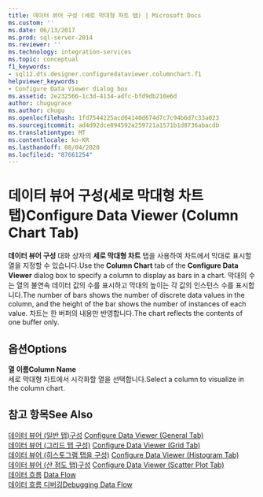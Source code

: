```yaml
---
title: 데이터 뷰어 구성 (세로 막대형 차트 탭) | Microsoft Docs
ms.custom: ''
ms.date: 06/13/2017
ms.prod: sql-server-2014
ms.reviewer: ''
ms.technology: integration-services
ms.topic: conceptual
f1_keywords:
- sql12.dts.designer.configuredataviewer.columnchart.f1
helpviewer_keywords:
- Configure Data Viewer dialog box
ms.assetid: 2e232566-1c3d-4134-adfc-bfd9db210e6d
author: chugugrace
ms.author: chugu
ms.openlocfilehash: 1fd7544225acd64140d674d7c7c94b6d7c33a023
ms.sourcegitcommit: ad4d92dce894592a259721a1571b1d8736abacdb
ms.translationtype: MT
ms.contentlocale: ko-KR
ms.lasthandoff: 08/04/2020
ms.locfileid: "87661254"
---
```

# <a name="configure-data-viewer-column-chart-tab"></a><span data-ttu-id="b210f-102">데이터 뷰어 구성(세로 막대형 차트 탭)</span><span class="sxs-lookup"><span data-stu-id="b210f-102">Configure Data Viewer (Column Chart Tab)</span></span>
  <span data-ttu-id="b210f-103">**데이터 뷰어 구성** 대화 상자의 **세로 막대형 차트** 탭을 사용하여 차트에서 막대로 표시할 열을 지정할 수 있습니다.</span><span class="sxs-lookup"><span data-stu-id="b210f-103">Use the **Column Chart** tab of the **Configure Data Viewer** dialog box to specify a column to display as bars in a chart.</span></span> <span data-ttu-id="b210f-104">막대의 수는 열의 불연속 데이터 값의 수를 표시하고 막대의 높이는 각 값의 인스턴스 수를 표시합니다.</span><span class="sxs-lookup"><span data-stu-id="b210f-104">The number of bars shows the number of discrete data values in the column, and the height of the bar shows the number of instances of each value.</span></span> <span data-ttu-id="b210f-105">차트는 한 버퍼의 내용만 반영합니다.</span><span class="sxs-lookup"><span data-stu-id="b210f-105">The chart reflects the contents of one buffer only.</span></span>  
  
## <a name="options"></a><span data-ttu-id="b210f-106">옵션</span><span class="sxs-lookup"><span data-stu-id="b210f-106">Options</span></span>  
 <span data-ttu-id="b210f-107">**열 이름**</span><span class="sxs-lookup"><span data-stu-id="b210f-107">**Column Name**</span></span>  
 <span data-ttu-id="b210f-108">세로 막대형 차트에서 시각화할 열을 선택합니다.</span><span class="sxs-lookup"><span data-stu-id="b210f-108">Select a column to visualize in the column chart.</span></span>  
  
## <a name="see-also"></a><span data-ttu-id="b210f-109">참고 항목</span><span class="sxs-lookup"><span data-stu-id="b210f-109">See Also</span></span>  
 <span data-ttu-id="b210f-110">[데이터 뷰어 &#40;일반 탭&#41;구성](../../2014/integration-services/configure-data-viewer-general-tab.md) </span><span class="sxs-lookup"><span data-stu-id="b210f-110">[Configure Data Viewer &#40;General Tab&#41;](../../2014/integration-services/configure-data-viewer-general-tab.md) </span></span>  
 <span data-ttu-id="b210f-111">[데이터 뷰어 &#40;그리드 탭 구성&#41;](../../2014/integration-services/configure-data-viewer-grid-tab.md) </span><span class="sxs-lookup"><span data-stu-id="b210f-111">[Configure Data Viewer &#40;Grid Tab&#41;](../../2014/integration-services/configure-data-viewer-grid-tab.md) </span></span>  
 <span data-ttu-id="b210f-112">[데이터 뷰어 &#40;히스토그램 탭을 구성&#41;](../../2014/integration-services/configure-data-viewer-histogram-tab.md) </span><span class="sxs-lookup"><span data-stu-id="b210f-112">[Configure Data Viewer &#40;Histogram Tab&#41;](../../2014/integration-services/configure-data-viewer-histogram-tab.md) </span></span>  
 <span data-ttu-id="b210f-113">[데이터 뷰어 &#40;산 점도 탭&#41;구성](../../2014/integration-services/configure-data-viewer-scatter-plot-tab.md) </span><span class="sxs-lookup"><span data-stu-id="b210f-113">[Configure Data Viewer &#40;Scatter Plot Tab&#41;](../../2014/integration-services/configure-data-viewer-scatter-plot-tab.md) </span></span>  
 <span data-ttu-id="b210f-114">[데이터 흐름](data-flow/data-flow.md) </span><span class="sxs-lookup"><span data-stu-id="b210f-114">[Data Flow](data-flow/data-flow.md) </span></span>  
 [<span data-ttu-id="b210f-115">데이터 흐름 디버깅</span><span class="sxs-lookup"><span data-stu-id="b210f-115">Debugging Data Flow</span></span>](troubleshooting/debugging-data-flow.md)  
  
  
